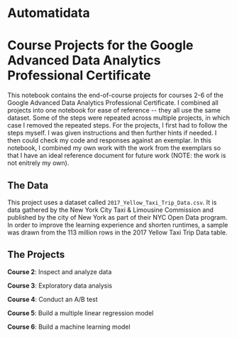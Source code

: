 # **Automatidata** 
# Course Projects for the Google Advanced Data Analytics Professional Certificate
This notebook contains the end-of-course projects for courses 2-6 of the Google Advanced Data Analytics Professional Certificate. 
I combined all projects into one notebook for ease of reference -- they all use the same dataset. Some of the steps were repeated across multiple projects, in which case I removed the repeated steps.
For the projects, I first had to follow the steps myself. I was given instructions and then further hints if needed. I then could check my code and responses against an exemplar. In this notebook, I combined my own work with the work from the exemplars so that I have an ideal reference document for future work (NOTE: the work is not enitrely my own). 
## The Data
This project uses a dataset called `2017_Yellow_Taxi_Trip_Data.csv`. It is data gathered by the New York City Taxi & Limousine Commission and published by the city of New York as part of their NYC Open Data program. In order to improve the learning experience and shorten runtimes, a sample was drawn from the 113 million rows in the 2017 Yellow Taxi Trip Data table.
## The Projects
**Course 2**: Inspect and analyze data

**Course 3**: Exploratory data analysis

**Course 4**:  Conduct an A/B test

**Course 5**: Build a multiple linear regression model

**Course 6**: Build a machine learning model
